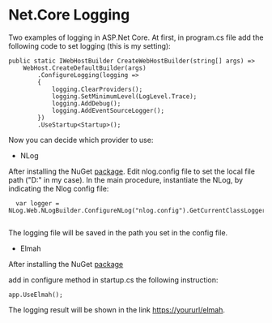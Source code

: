 # Net.Core Logging
Two examples of logging in ASP.Net Core.
At first, in program.cs file add the following code to set logging (this is my setting):

```
public static IWebHostBuilder CreateWebHostBuilder(string[] args) =>
    WebHost.CreateDefaultBuilder(args)
        .ConfigureLogging(logging =>
        {
            logging.ClearProviders();
            logging.SetMinimumLevel(LogLevel.Trace);
            logging.AddDebug();
            logging.AddEventSourceLogger();
        })
        .UseStartup<Startup>();
```

Now you can decide which provider to use:

* NLog

After installing the NuGet [package](https://www.nuget.org/packages/NLog/).
Edit nlog.config file to set the local file path ("D:\" in my case).
In the main procedure, instantiate the NLog, by indicating the Nlog config file:

```
  var logger = NLog.Web.NLogBuilder.ConfigureNLog("nlog.config").GetCurrentClassLogger();
  
```

The logging file will be saved in the path you set in the config file. 



* Elmah

After installing the NuGet [package](https://www.nuget.org/packages/elmah/)

add in configure method in startup.cs the following instruction:

```
app.UseElmah();
```

The logging result will be shown in the link [https://yoururl/elmah](https://yoururl/elmah).


